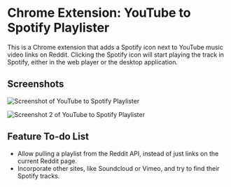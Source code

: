 # Chrome Extension: YouTube to Spotify Playlister

This is a Chrome extension that adds a Spotify icon next to YouTube music video 
links on Reddit. Clicking the Spotify icon will start playing the track in 
Spotify, either in the web player or the desktop application.

## Screenshots

![Screenshot of YouTube to Spotify Playlister](http://github.com/moneypenny/chrome_youtube2spotify/raw/master/screenshot.png)

![Screenshot 2 of YouTube to Spotify Playlister](http://github.com/moneypenny/chrome_youtube2spotify/raw/master/screenshot2.png)

## Feature To-do List

* Allow pulling a playlist from the Reddit API, instead of just links on the current Reddit page.
* Incorporate other sites, like Soundcloud or Vimeo, and try to find their Spotify tracks.
